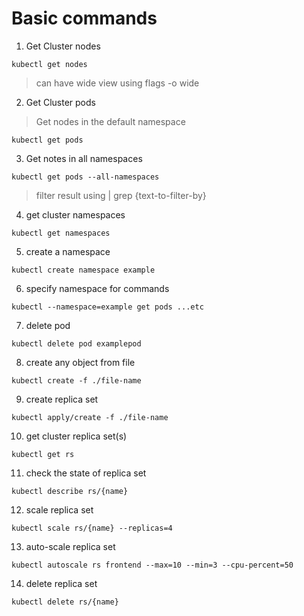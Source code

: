 # Basic commands

1. Get Cluster nodes
```
kubectl get nodes
```

> can have wide view using flags -o wide

2. Get Cluster pods
> Get nodes in the default namespace
```
kubectl get pods
```
3. Get notes in all namespaces
```
kubectl get pods --all-namespaces
```

> filter result using | grep {text-to-filter-by}

4. get cluster namespaces
```
kubectl get namespaces
```

5. create a namespace
```
kubectl create namespace example
```

6. specify namespace for commands
```
kubectl --namespace=example get pods ...etc
```

7. delete pod
```
kubectl delete pod examplepod
```

8. create any object from file
```
kubectl create -f ./file-name
```

9. create replica set
```
kubectl apply/create -f ./file-name
```
10. get cluster replica set(s)
```
kubectl get rs
```
11. check the state of replica set
```
kubectl describe rs/{name}
```
12. scale replica set
```
kubectl scale rs/{name} --replicas=4
```
13. auto-scale replica set
```
kubectl autoscale rs frontend --max=10 --min=3 --cpu-percent=50
```
14. delete replica set
```
kubectl delete rs/{name}
```
